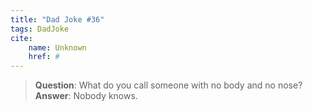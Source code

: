 ```yaml
---
title: "Dad Joke #36"
tags: DadJoke
cite:
    name: Unknown
    href: #
---
```


> **Question**: What do you call someone with no body and no nose?
> **Answer**: Nobody knows.